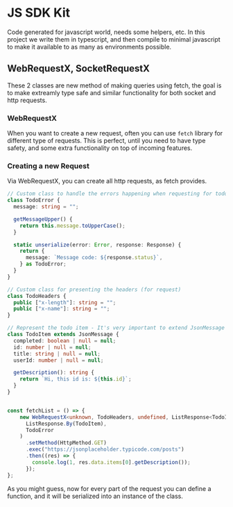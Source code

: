 # JS SDK Kit

Code generated for javascript world, needs some helpers, etc.
In this project we write them in typescript, and then compile to minimal javascript to make it available
to as many as environments possible.


## WebRequestX, SocketRequestX

These 2 classes are new method of making queries using fetch, the goal is to make extreamly type safe
and similar functionality for both socket and http requests.

### WebRequestX

When you want to create a new request, often you can use `fetch` library for different type of requests.
This is perfect, until you need to have type safety, and some extra functionality on top of incoming features.


### Creating a new Request

Via WebRequestX, you can create all http requests, as fetch provides.


```ts
// Custom class to handle the errors happening when requesting for todos
class TodoError {
  message: string = "";

  getMessageUpper() {
    return this.message.toUpperCase();
  }

  static unserialize(error: Error, response: Response) {
    return {
      message: `Message code: ${response.status}`,
    } as TodoError;
  }
}

// Custom class for presenting the headers (for request)
class TodoHeaders {
  public ["x-length"]: string = "";
  public ["x-name"]: string = "";
}

// Represent the todo item - It's very important to extend JsonMessage class to work correctly
class TodoItem extends JsonMessage {
  completed: boolean | null = null;
  id: number | null = null;
  title: string | null = null;
  userId: number | null = null;

  getDescription(): string {
    return `Hi, this id is: ${this.id}`;
  }
}


const fetchList = () => {
    new WebRequestX<unknown, TodoHeaders, undefined, ListResponse<TodoItem>>(
      ListResponse.By(TodoItem),
      TodoError
    )
      .setMethod(HttpMethod.GET)
      .exec("https://jsonplaceholder.typicode.com/posts")
      .then((res) => {
        console.log(1, res.data.items[0].getDescription());
      });
};
```

As you might guess, now for every part of the request you can define a function, and it will be serialized
into an instance of the class.